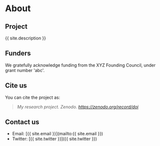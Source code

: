 # About

## Project
{{ site.description }}

## Funders
We gratefully acknowledge funding from the XYZ Founding Council, under grant number 'abc'.

## Cite us
You can cite the project as:

> *My research project. Zenodo. https://zenodo.org/record/doi*

## Contact us

- Email: [{{ site.email }}](mailto:{{ site.email }})
- Twitter: [{{ site.twitter }}]({{ site.twitter }})
